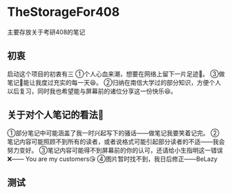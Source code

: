 # TheStorageFor408
主要存放关于考研408的笔记
## 初衷
启动这个项目的初衷有三
①个人心血来潮，想要在网络上留下一片足迹👣。
③做笔记📕能让我度过充实的每一天😆。
②归纳在南信大学过的部分知识，方便个人以后复习，同时我也希望能与屏幕前的诸位分享这一份快乐😆。
## 关于对个人笔记的看法🤔
①部分笔记中可能涵盖了我一时兴起写下的骚话——做笔记我要笑着记完。
②笔记内容可能照顾不到所有的读者，或者说格式可能引起部分读者的不适——我会努力变好。
③笔记内容可能得不到屏幕前的你的认可，还请给小生指明这一错误❌—— You are my customers😘
④图片暂时找不到，我日后修正——BeLazy

## 测试